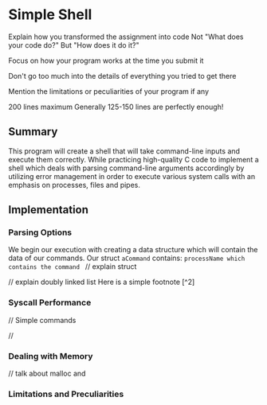 # Simple Shell

Explain how you transformed the assignment into code
Not "What does your code do?"
But "How does it do it?"

Focus on how your program works at the time you submit it

Don't go too much into the details of everything you tried to get there

Mention the limitations or peculiarities of your program if any

200 lines maximum
Generally 125-150 lines are perfectly enough!

## Summary

This program will create a shell that will take command-line inputs and execute them correctly. While practicing high-quality C code to implement a shell which deals with parsing command-line arguments accordingly by utilizing error management in order to execute various system calls with an emphasis on processes, files and pipes.

## Implementation



### Parsing Options

We begin our execution with creating a data structure which will contain the data of our commands. Our struct `aCommand` contains:
	`processName which contains the command ` 
// explain struct

// explain doubly linked list 
Here is a simple footnote [^2]

### Syscall Performance

// Simple commands

// 

### Dealing with Memory 

// talk about malloc and 

### Limitations and Preculiarities 